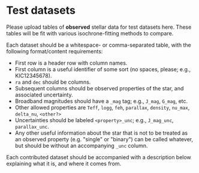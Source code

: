 # Test datasets

Please upload tables of **observed** stellar data for test datasets here.
These tables will be fit with various isochrone-fitting methods to compare.


Each dataset should be a whitespace- or comma-separated table, with the following format/content requirements:

* First row is a header row with column names.
* First column is a useful identifier of some sort (no spaces, please; e.g., KIC12345678).
* `ra` and `dec` should be columns.
* Subsequent columns should be observed properties of the star, and associated uncertainty.
* Broadband magnitudes should have a `_mag` tag; e.g., `J_mag`, `G_mag`, etc.
* Other allowed properties are `Teff`, `logg`, `feh`, `parallax`, `density`,
    `nu_max`, `delta_nu`, `<other?>`
* Uncertainties should be labeled `<property>_unc`; e.g., `J_mag_unc`, `parallax_unc`.
* Any other useful information about the star that is not to be treated as an observed property
  (e.g. "single" or "binary") can be called whatever, but should be without an accompanying `_unc`
  column.

Each contributed dataset should be accompanied with a description below explaining what it is, and
where it comes from.
